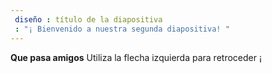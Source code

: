 ```yaml
---
 diseño : título de la diapositiva
 : "¡ Bienvenido a nuestra segunda diapositiva! "
---
```

**Que pasa amigos**
Utiliza la flecha izquierda para retroceder ¡
